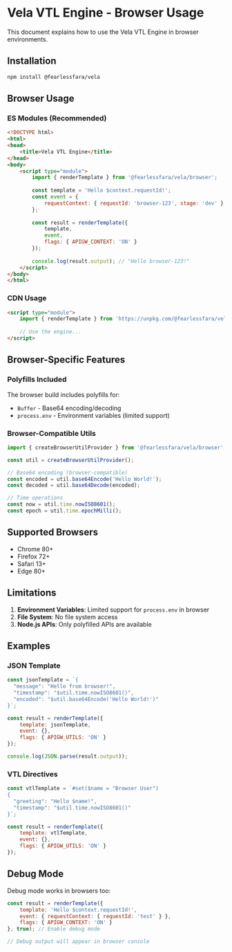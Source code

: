 # Vela VTL Engine - Browser Usage

This document explains how to use the Vela VTL Engine in browser environments.

## Installation

```bash
npm install @fearlessfara/vela
```

## Browser Usage

### ES Modules (Recommended)

```html
<!DOCTYPE html>
<html>
<head>
    <title>Vela VTL Engine</title>
</head>
<body>
    <script type="module">
        import { renderTemplate } from '@fearlessfara/vela/browser';
        
        const template = 'Hello $context.requestId!';
        const event = {
            requestContext: { requestId: 'browser-123', stage: 'dev' }
        };
        
        const result = renderTemplate({
            template,
            event,
            flags: { APIGW_CONTEXT: 'ON' }
        });
        
        console.log(result.output); // "Hello browser-123!"
    </script>
</body>
</html>
```

### CDN Usage

```html
<script type="module">
    import { renderTemplate } from 'https://unpkg.com/@fearlessfara/vela@latest/dist-browser/browser.js';
    
    // Use the engine...
</script>
```

## Browser-Specific Features

### Polyfills Included

The browser build includes polyfills for:
- `Buffer` - Base64 encoding/decoding
- `process.env` - Environment variables (limited support)

### Browser-Compatible Utils

```javascript
import { createBrowserUtilProvider } from '@fearlessfara/vela/browser';

const util = createBrowserUtilProvider();

// Base64 encoding (browser-compatible)
const encoded = util.base64Encode('Hello World!');
const decoded = util.base64Decode(encoded);

// Time operations
const now = util.time.nowISO8601();
const epoch = util.time.epochMilli();
```

## Supported Browsers

- Chrome 80+
- Firefox 72+
- Safari 13+
- Edge 80+

## Limitations

1. **Environment Variables**: Limited support for `process.env` in browser
2. **File System**: No file system access
3. **Node.js APIs**: Only polyfilled APIs are available

## Examples

### JSON Template

```javascript
const jsonTemplate = `{
  "message": "Hello from browser!",
  "timestamp": "$util.time.nowISO8601()",
  "encoded": "$util.base64Encode('Hello World!')"
}`;

const result = renderTemplate({
    template: jsonTemplate,
    event: {},
    flags: { APIGW_UTILS: 'ON' }
});

console.log(JSON.parse(result.output));
```

### VTL Directives

```javascript
const vtlTemplate = `#set($name = "Browser User")
{
  "greeting": "Hello $name!",
  "timestamp": "$util.time.nowISO8601()"
}`;

const result = renderTemplate({
    template: vtlTemplate,
    event: {},
    flags: { APIGW_UTILS: 'ON' }
});
```

## Debug Mode

Debug mode works in browsers too:

```javascript
const result = renderTemplate({
    template: 'Hello $context.requestId!',
    event: { requestContext: { requestId: 'test' } },
    flags: { APIGW_CONTEXT: 'ON' }
}, true); // Enable debug mode

// Debug output will appear in browser console
```
